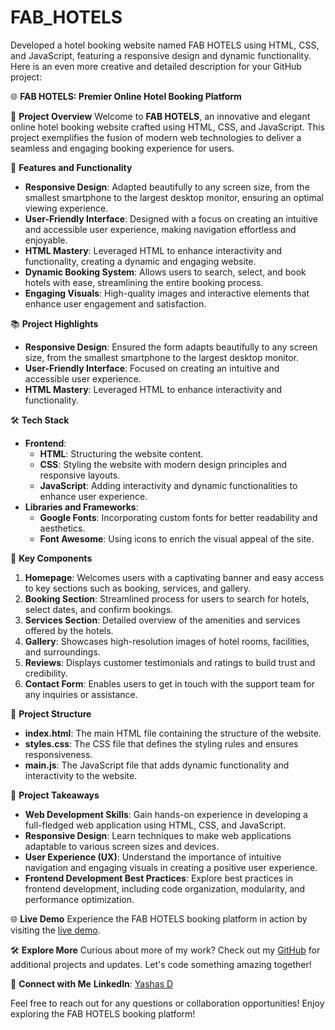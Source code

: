 # FAB_HOTELS
Developed a hotel booking website named FAB HOTELS using HTML, CSS, and JavaScript, featuring a responsive design and dynamic functionality.
Here is an even more creative and detailed description for your GitHub project:

🌐 **FAB HOTELS: Premier Online Hotel Booking Platform**

🎯 **Project Overview**
Welcome to **FAB HOTELS**, an innovative and elegant online hotel booking website crafted using HTML, CSS, and JavaScript. This project exemplifies the fusion of modern web technologies to deliver a seamless and engaging booking experience for users.

📄 **Features and Functionality**
- **Responsive Design**: Adapted beautifully to any screen size, from the smallest smartphone to the largest desktop monitor, ensuring an optimal viewing experience.
- **User-Friendly Interface**: Designed with a focus on creating an intuitive and accessible user experience, making navigation effortless and enjoyable.
- **HTML Mastery**: Leveraged HTML to enhance interactivity and functionality, creating a dynamic and engaging website.
- **Dynamic Booking System**: Allows users to search, select, and book hotels with ease, streamlining the entire booking process.
- **Engaging Visuals**: High-quality images and interactive elements that enhance user engagement and satisfaction.

📚 **Project Highlights**
- **Responsive Design**: Ensured the form adapts beautifully to any screen size, from the smallest smartphone to the largest desktop monitor.
- **User-Friendly Interface**: Focused on creating an intuitive and accessible user experience.
- **HTML Mastery**: Leveraged HTML to enhance interactivity and functionality.

🛠️ **Tech Stack**
- **Frontend**:
  - **HTML**: Structuring the website content.
  - **CSS**: Styling the website with modern design principles and responsive layouts.
  - **JavaScript**: Adding interactivity and dynamic functionalities to enhance user experience.
- **Libraries and Frameworks**:
  - **Google Fonts**: Incorporating custom fonts for better readability and aesthetics.
  - **Font Awesome**: Using icons to enrich the visual appeal of the site.

🚀 **Key Components**
1. **Homepage**: Welcomes users with a captivating banner and easy access to key sections such as booking, services, and gallery.
2. **Booking Section**: Streamlined process for users to search for hotels, select dates, and confirm bookings.
3. **Services Section**: Detailed overview of the amenities and services offered by the hotels.
4. **Gallery**: Showcases high-resolution images of hotel rooms, facilities, and surroundings.
5. **Reviews**: Displays customer testimonials and ratings to build trust and credibility.
6. **Contact Form**: Enables users to get in touch with the support team for any inquiries or assistance.

📂 **Project Structure**
- **index.html**: The main HTML file containing the structure of the website.
- **styles.css**: The CSS file that defines the styling rules and ensures responsiveness.
- **main.js**: The JavaScript file that adds dynamic functionality and interactivity to the website.

📝 **Project Takeaways**
- **Web Development Skills**: Gain hands-on experience in developing a full-fledged web application using HTML, CSS, and JavaScript.
- **Responsive Design**: Learn techniques to make web applications adaptable to various screen sizes and devices.
- **User Experience (UX)**: Understand the importance of intuitive navigation and engaging visuals in creating a positive user experience.
- **Frontend Development Best Practices**: Explore best practices in frontend development, including code organization, modularity, and performance optimization.

🌐 **Live Demo**
Experience the FAB HOTELS booking platform in action by visiting the [live demo](https://onlinehotelbooking.netlify.app/).

🛠️ **Explore More**
Curious about more of my work? Check out my [GitHub](https://github.com/Yashas14) for additional projects and updates. Let's code something amazing together!

📢 **Connect with Me**
 **LinkedIn**: [Yashas D](https://www.linkedin.com/in/yashasd2004/)
 
Feel free to reach out for any questions or collaboration opportunities! Enjoy exploring the FAB HOTELS booking platform!
